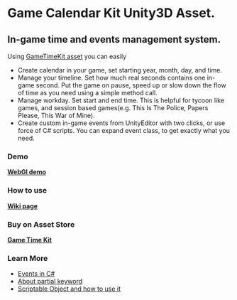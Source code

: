 # Game Calendar Kit Unity3D Asset. 
## In-game time and events management system.

Using [GameTimeKit asset](link) you can easily

* Create calendar in your game, set starting year, month, day, and time.
* Manage your timeline. Set how much real seconds contains one in-game second. Put the game on pause, speed up or slow down the flow of time as you need using a simple method call.
* Manage workday. Set start and end time. This is helpful for tycoon like games, and session based games(e.g. This Is The Police, Papers Please, This War of Mine).
* Create custom in-game events from UnityEditor with two clicks, or use force of C# scripts. You can expand event class, to get exactly what you need.

### Demo
[**WebGl demo**](https://gravideots.github.io/GameCalendarKit/)

### How to use
[**Wiki page**](https://github.com/Gravideots/GameCalendarKit/wiki/GameCalendarKit-Unity-Asset)

### Buy on Asset Store
[**Game Time Kit**](link)

### Learn More
  * [Events in C#](https://msdn.microsoft.com/en-us//library/edzehd2t(v=vs.110))
  * [About partial keyword](https://msdn.microsoft.com/en-us//library/wa80x488)
  * [Scriptable Object and how to use it](https://unity3d.com/ru/learn/tutorials/modules/beginner/live-training-archive/scriptable-objects)
